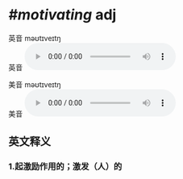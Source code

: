 # ***\#motivating*** adj
英音 məʊtɪveɪtŋ  
英音
<audio src="./media/motivating1_AAC.aac" controls="controls"></audio>

美音 məʊtɪveɪtŋ  
美音
<audio src="./media/motivating2_AAC.aac" controls="controls"></audio>



  

英文释义
---
### 1.**起激励作用的；激发（人）的**  


